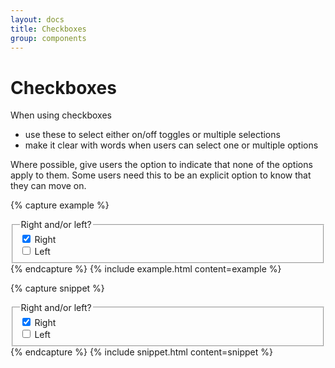 ```yaml
---
layout: docs
title: Checkboxes
group: components
---
```


# Checkboxes

When using checkboxes
- use these to select either on/off toggles or multiple selections
- make it clear with words when users can select one or multiple options

Where possible, give users the option to indicate that none of the options apply to them. Some users need this to be an explicit option to know that they can move on.

{% capture example %}
<fieldset class="c-fieldset">
  <legend class="c-fieldset__label">Right and/or left?</legend>

  <div class="c-fieldset__item">
    <div class="c-checkbox">
      <input checked id="right" value="right" name="direction" type="checkbox">
      <label for="right">Right</label>
    </div>
  </div>

  <div class="c-fieldset__item">
    <div class="c-radio">
      <input id="left" value="left" name="direction" type="checkbox">
      <label for="left">Left</label>
    </div>
  </div>
</fieldset>
{% endcapture %}
{% include example.html content=example %}

{% capture snippet %}
<fieldset class="c-fieldset">
  <legend class="c-fieldset__label">Right and/or left?</legend>

  <div class="c-fieldset__item">
    <div class="c-checkbox">
      <input checked id="right" value="right" name="direction" type="checkbox">
      <label for="right">Right</label>
    </div>
  </div>

  <div class="c-fieldset__item">
    <div class="c-radio">
      <input id="left" value="left" name="direction" type="checkbox">
      <label for="left">Left</label>
    </div>
  </div>
</fieldset>
{% endcapture %}
{% include snippet.html content=snippet %}
